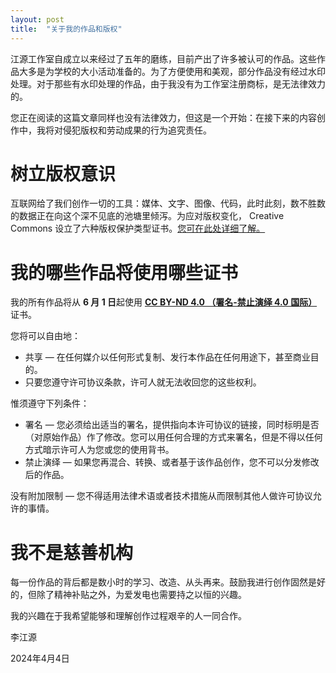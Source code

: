 ```yaml
---
layout: post
title:  "关于我的作品和版权"
---
```


江源工作室自成立以来经过了五年的磨练，目前产出了许多被认可的作品。这些作品大多是为学校的大小活动准备的。为了方便使用和美观，部分作品没有经过水印处理。对于那些有水印处理的作品，由于我没有为工作室注册商标，是无法律效力的。

您正在阅读的这篇文章同样也没有法律效力，但这是一个开始：在接下来的内容创作中，我将对侵犯版权和劳动成果的行为追究责任。

# 树立版权意识

互联网给了我们创作一切的工具：媒体、文字、图像、代码，此时此刻，数不胜数的数据正在向这个深不见底的池塘里倾泻。为应对版权变化， Creative Commons 设立了六种版权保护类型证书。[您可在此处详细了解。](https://creativecommons.org/share-your-work/cclicenses/)

# 我的哪些作品将使用哪些证书

我的所有作品将从 **6 月 1 日**起使用 [**CC BY-ND 4.0 （署名-禁止演绎 4.0 国际）**](https://creativecommons.org/licenses/by-nd/4.0/deed.zh-hans) 证书。

您将可以自由地：
* 共享 — 在任何媒介以任何形式复制、发行本作品在任何用途下，甚至商业目的。
* 只要您遵守许可协议条款，许可人就无法收回您的这些权利。

惟须遵守下列条件：
* 署名 — 您必须给出适当的署名，提供指向本许可协议的链接，同时标明是否（对原始作品）作了修改。您可以用任何合理的方式来署名，但是不得以任何方式暗示许可人为您或您的使用背书。
* 禁止演绎 — 如果您再混合、转换、或者基于该作品创作，您不可以分发修改后的作品。

没有附加限制 — 您不得适用法律术语或者技术措施从而限制其他人做许可协议允许的事情。

# 我不是慈善机构

每一份作品的背后都是数小时的学习、改造、从头再来。鼓励我进行创作固然是好的，但除了精神补贴之外，为爱发电也需要持之以恒的兴趣。

我的兴趣在于我希望能够和理解创作过程艰辛的人一同合作。

李江源

2024年4月4日